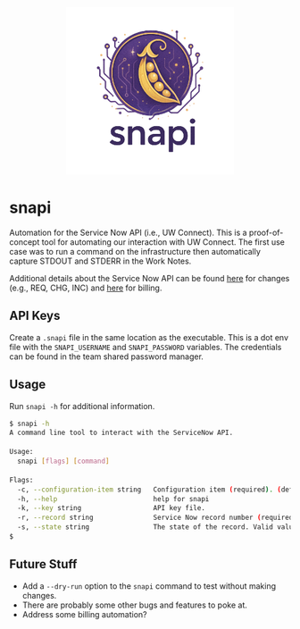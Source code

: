 <p align="center">
<img src="img/logo.png" alt="snapi" style="width:300px;"/>
</p>

# snapi

Automation for the Service Now API (i.e., UW Connect). This is a proof-of-concept tool for automating our interaction with UW Connect. The first use case was to run a command on the infrastructure then automatically capture STDOUT and STDERR in the Work Notes.

Additional details about the Service Now API can be found [here](https://uwconnect.uw.edu/kb_view.do?sysparm_article=KB0025022) for changes (e.g., REQ, CHG, INC) and [here](https://uw.service-now.com/now/nav/ui/classic/params/target/kb_view.do%3Fsysparm_article%3DKB0032495) for billing.

## API Keys

Create a `.snapi` file in the same location as the executable. This is a dot env file with the `SNAPI_USERNAME` and `SNAPI_PASSWORD` variables. The credentials can be found in the team shared password manager.

## Usage

Run `snapi -h` for additional information.

```bash
$ snapi -h
A command line tool to interact with the ServiceNow API.

Usage:
  snapi [flags] [command]

Flags:
  -c, --configuration-item string   Configuration item (required). (default "hyak")
  -h, --help                        help for snapi
  -k, --key string                  API key file.
  -r, --record string               Service Now record number (required). Only REQs, CHGs, and INCs supported.
  -s, --state string                The state of the record. Valid values are (o)pen or (r)esolved. (default "open")
$ 
```

## Future Stuff

* Add a `--dry-run` option to the `snapi` command to test without making changes.
* There are probably some other bugs and features to poke at.
* Address some billing automation?

